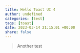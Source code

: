 ```yaml
---
title: Hello Toast UI 4
author: undefined
categories: [test]
tags: [toast]
date: 2023-03-14 21:15:01 +00:00
share: false
---
```


> Another test